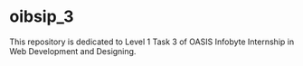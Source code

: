 # oibsip_3
This repository is dedicated to Level 1 Task 3 of OASIS Infobyte Internship in Web Development and Designing. 
